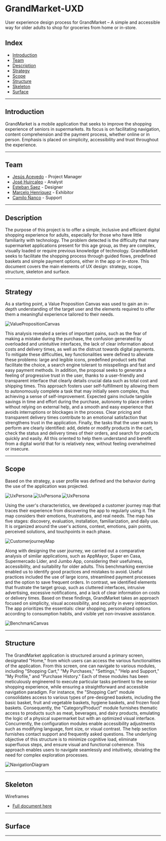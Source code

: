 # GrandMarket-UXD
User experience design process for GrandMarket – A simple and accessible way for older adults to shop for groceries from home or in-store.
## Index
- [Introduction](#Introduction)
- [Team](#Team)
- [Description](#Description)
- [Strategy](#Strategy)
- [Scope](#Scope)
- [Structure](#Structure)
- [Skeleton](#Skeleton)
- [Surface](#Surface)

---
## Introduction
GrandMarket is a mobile application that seeks to improve the shopping experience of seniors in supermarkets. Its focus is on facilitating navigation, content 
comprehension and the payment process, whether online or in person. Emphasis is placed on simplicity, accessibility and trust throughout the experience.

---
## Team
- [Jesús Acevedo](https://github.com/jesus-acev) - Project Manager
- [José Huircaleo](https://github.com/Huircas) - Analyst
- [Esteban Saez](https://github.com/estebansaez) - Designer
- [Marcelo Henríquez](https://github.com/mh0316) - Exhibitor
- [Camilo Ñanco](https://github.com/camilo09m) - Support

---
## Description

The purpose of this project is to offer a simple, inclusive and efficient digital shopping experience for adults, especially for those who have little familiarity 
with technology. The problem detected is the difficulty that many supermarket applications present for this age group, as they are complex, visually loaded or require 
previous knowledge of technology. GrandMarket seeks to facilitate the shopping process through guided flows, predefined baskets and simple payment options, 
either in the app or in-store. This document covers the main elements of UX design: strategy, scope, structure, skeleton and surface.

---
## Strategy

As a starting point, a Value Proposition Canvas was used to gain an in-depth understanding of the target user and the elements required to offer them a meaningful 
experience tailored to their needs.

![ValuePropositionCanvas](Files/ValuePropositionCanvas.png)

This analysis revealed a series of important pains, such as the fear of making a mistake during the purchase, the confusion generated by overloaded and unintuitive interfaces, 
the lack of clear information about costs and delivery times, as well as the distrust towards digital payments. To mitigate these difficulties, key functionalities were 
defined to alleviate these problems: large and legible icons, predefined product sets that facilitate the choice, a search engine tolerant to misspellings and fast and 
easy payment methods.
In addition, the proposal seeks to generate a feeling of progressive trust in the user, thanks to a user-friendly and transparent interface that clearly details crucial data 
such as total cost and shipping times. This approach fosters user self-fulfillment by allowing them to autonomously complete a task that may initially seem complex, thus 
achieving a sense of self-improvement.
Expected gains include tangible savings in time and effort during the purchase, autonomy to place orders without relying on external help, and a smooth and easy 
experience that avoids interruptions or blockages in the process. Clear pricing and transparent delivery times contribute to an emotional 
satisfaction that strengthens trust in the application.
Finally, the tasks that the user wants to perform are clearly identified: add, delete or modify products in the cart, check the status and 
delivery times of their orders, and search for products quickly and easily. All this oriented to help them understand and benefit from a digital world that for 
is relatively new, without feeling overwhelmed or insecure.

---

## Scope

Based on the strategy, a user profile was defined and the behavior during the use of the application was projected.

![UxPersona](Files/User%20experience%20persona/person1.png)
![UxPersona](Files/User%20experience%20persona/person2.png)
![UxPersona](Files/User%20experience%20persona/person3.png)

Using the user's characteristics, we developed a customer journey map that traces their experience from discovering the app to regularly using it. The map considers 
their emotions, frustrations, and real needs. The map has five stages: discovery, evaluation, installation, familiarization, and daily use. It is organized around the 
user's actions, context, emotions, pain points, perceived solutions, and touchpoints in each phase.

![CustomerjourneyMap](Files/CustomerJourneyMap.png)

Along with designing the user journey, we carried out a comparative analysis of similar applications, such as AppMayor, Super en Casa, Supermercado Líder, and Jumbo App, 
considering their usefulness, accessibility, and suitability for older adults.
This benchmarking exercise enabled us to identify good practices and mistakes to avoid. Useful practices included the use of large icons, streamlined payment processes 
and the option to save frequent orders. In contrast, we identified elements that frustrate the target group, such as cluttered interfaces, intrusive advertising, excessive 
notifications, and a lack of clear information on costs or delivery times.
Based on these findings, GrandMarket takes an approach focused on simplicity, visual accessibility, and security in every interaction. The app prioritizes the essentials: 
clear shopping, personalized options according to consumption habits, and visible yet non-invasive assistance.

![BenchmarkCanvas](Files/BenchMarking.png)

---
## Structure

The GrandMarket application is structured around a primary screen, designated "Home," from which users can access the various functionalities of the application. From this screen, 
one can navigate to various modules, including "Shopping Cart," "My Purchases," "Settings," "Help and Support," "My Profile," and "Purchase History." Each of these modules has 
been meticulously engineered to execute particular tasks pertinent to the senior shopping experience, while ensuring a straightforward and accessible navigation paradigm. 
For instance, the "Shopping Cart" module consolidates access to various types of pre-designed baskets, including the basic basket, fruit and vegetable baskets, hygiene baskets, 
and frozen food baskets. Consequently, the "Category/Product" module furnishes thematic access to products such as meat, beverages, and dairy products, emulating the logic of a 
physical supermarket but with an optimized visual interface. Concurrently, the configuration modules enable accessibility adjustments such as modifying language, font size, or 
visual contrast. The help section furnishes contact support and frequently asked questions. The underlying objective of this structure is to minimize cognitive load, eliminate 
superfluous steps, and ensure visual and functional coherence. This approach enables users to navigate seamlessly and intuitively, obviating the need for complex exploration processes.

![NavigationDiagram](Files/NavigationDiagram.png)

---

## Skeleton
Wireframes
- [Full document here](Files/Wireframes-GrandMarket.pdf)


---
## Surface

---
